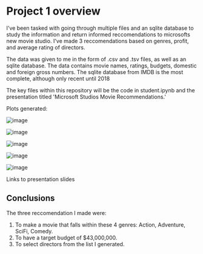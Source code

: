 # Project 1 overview

I've been tasked with going through multiple files and an sqlite database to study the information and return informed reccomendations to microsofts new movie studio. I've made 3 reccomendations based on genres, profit, and average rating of directors.

The data was given to me in the form of .csv and .tsv files, as well as an sqlite database. The data contains movie names, ratings, budgets, domestic and foreign gross numbers. The sqlite database from IMDB is the most complete, although only recent until 2018

The key files within this repository will be the code in student.ipynb and the presentation titled 'Microsoft Studios Movie Recommendations.'

Plots generated:

![image](https://user-images.githubusercontent.com/104473048/174496563-faccd16b-3d81-4ae9-893e-97077f14ce88.png)

![image](https://user-images.githubusercontent.com/104473048/174496565-3c7cdc17-194e-4958-9be0-ed53974e26bd.png)

![image](https://user-images.githubusercontent.com/104473048/174496571-c5f685ca-77d5-4301-a0a3-1ee9947ffb13.png)

![image](https://user-images.githubusercontent.com/104473048/174496576-919d2097-b031-4f67-b690-1171d63b75ef.png)

![image](https://user-images.githubusercontent.com/104473048/174496584-4b48415e-f2d1-4188-a273-3b5dda9cd588.png)

Links to presentation slides


## Conclusions

The three reccomendation I made were:
1. To make a movie that falls within these 4 genres: Action, Adventure, SciFi, Comedy.
2. To have a target budget of $43,000,000.
3. To select directors from the list I generated.

